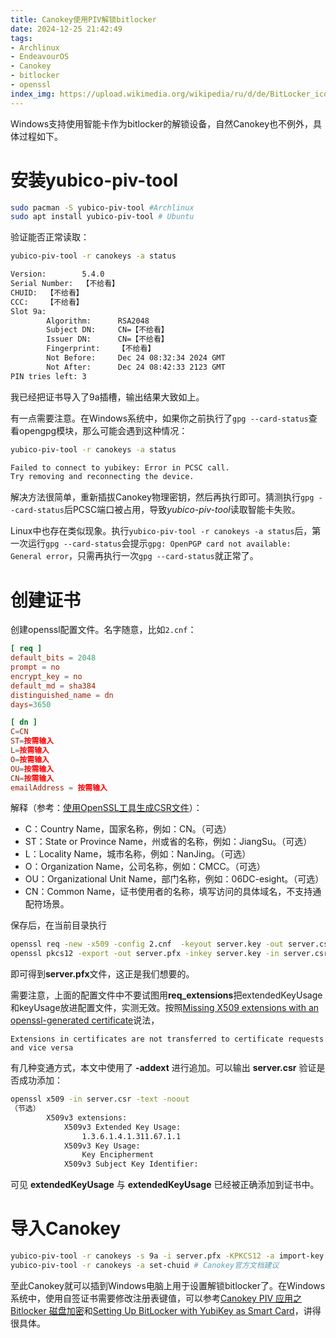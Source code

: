 ```yaml
---
title: Canokey使用PIV解锁bitlocker
date: 2024-12-25 21:42:49
tags:
- Archlinux
- EndeavourOS
- Canokey
- bitlocker
- openssl
index_img: https://upload.wikimedia.org/wikipedia/ru/d/de/BitLocker_icon.png
---
```

Windows支持使用智能卡作为bitlocker的解锁设备，自然Canokey也不例外，具体过程如下。
# 安装yubico-piv-tool
```bash
sudo pacman -S yubico-piv-tool #Archlinux
sudo apt install yubico-piv-tool # Ubuntu
```

验证能否正常读取：

```bash
yubico-piv-tool -r canokeys -a status

Version:        5.4.0
Serial Number:  【不给看】
CHUID:  【不给看】
CCC:    【不给看】
Slot 9a:
        Algorithm:      RSA2048
        Subject DN:     CN=【不给看】
        Issuer DN:      CN=【不给看】
        Fingerprint:    【不给看】
        Not Before:     Dec 24 08:32:34 2024 GMT
        Not After:      Dec 24 08:42:33 2123 GMT
PIN tries left: 3
```

我已经把证书导入了9a插槽，输出结果大致如上。

有一点需要注意。在Windows系统中，如果你之前执行了`gpg --card-status`查看opengpg模块，那么可能会遇到这种情况：

```bash
yubico-piv-tool -r canokeys -a status

Failed to connect to yubikey: Error in PCSC call.
Try removing and reconnecting the device.
```

解决方法很简单，重新插拔Canokey物理密钥，然后再执行即可。猜测执行`gpg --card-status`后PCSC端口被占用，导致*yubico-piv-tool*读取智能卡失败。

Linux中也存在类似现象。执行`yubico-piv-tool -r canokeys -a status`后，第一次运行`gpg --card-status`会提示`gpg: OpenPGP card not available: General error`，只需再执行一次`gpg --card-status`就正常了。
# 创建证书
创建openssl配置文件。名字随意，比如`2.cnf`：

```2.cnf
[ req ]
default_bits = 2048
prompt = no
encrypt_key = no
default_md = sha384
distinguished_name = dn
days=3650

[ dn ]
C=CN
ST=按需输入
L=按需输入
O=按需输入
OU=按需输入
CN=按需输入
emailAddress = 按需输入
```

解释（参考：[使用OpenSSL工具生成CSR文件](https://support.huawei.com/enterprise/zh/doc/EDOC1100296985/5ae80acf)）：
* C：Country Name，国家名称，例如：CN。（可选）
* ST：State or Province Name，州或省的名称，例如：JiangSu。（可选）
* L：Locality Name，城市名称，例如：NanJing。（可选）
* O：Organization Name，公司名称，例如：CMCC。（可选）
* OU：Organizational Unit Name，部门名称，例如：06DC-esight。（可选）
* CN：Common Name，证书使用者的名称，填写访问的具体域名，不支持通配符场景。

保存后，在当前目录执行
```bash
openssl req -new -x509 -config 2.cnf  -keyout server.key -out server.csr -addext extendedKeyUsage=1.3.6.1.4.1.311.67.1.1 -addext keyUsage=keyEncipherment -days 3650
openssl pkcs12 -export -out server.pfx -inkey server.key -in server.csr
```
即可得到**server.pfx**文件，这正是我们想要的。

需要注意，上面的配置文件中不要试图用**req_extensions**把extendedKeyUsage和keyUsage放进配置文件，实测无效。按照[Missing X509 extensions with an openssl-generated certificate](https://security.stackexchange.com/questions/150078/missing-x509-extensions-with-an-openssl-generated-certificate)说法，

    Extensions in certificates are not transferred to certificate requests and vice versa

有几种变通方式，本文中使用了 **-addext** 进行追加。可以输出 **server.csr** 验证是否成功添加：

```bash
openssl x509 -in server.csr -text -noout 
（节选）
        X509v3 extensions:
            X509v3 Extended Key Usage:
                1.3.6.1.4.1.311.67.1.1
            X509v3 Key Usage:
                Key Encipherment
            X509v3 Subject Key Identifier:
```

可见 **extendedKeyUsage** 与 **extendedKeyUsage** 已经被正确添加到证书中。
# 导入Canokey
```bash
yubico-piv-tool -r canokeys -s 9a -i server.pfx -KPKCS12 -a import-key -a import-cert #放到了9a插槽里，这个有什么统一规范吗
yubico-piv-tool -r canokeys -a set-chuid # Canokey官方文档建议
```
至此Canokey就可以插到Windows电脑上用于设置解锁bitlocker了。在Windows系统中，使用自签证书需要修改注册表键值，可以参考[Canokey PIV 应用之 Bitlocker 磁盘加密](https://hui-shao.com/canokey-piv-bitlocker/)和[Setting Up BitLocker with YubiKey as Smart Card](https://nathanaelfrey.com/2021/01/09/setting-up-bitlocker-with-yubikey-as-smart-card/)，讲得很具体。
